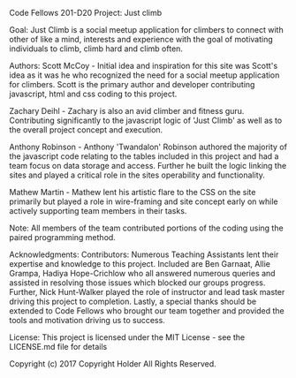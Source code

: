 
Code Fellows 201-D20
Project: Just climb

Goal:
Just Climb is a social meetup application for climbers to connect with other of like a mind, interests and experience with the goal of motivating individuals to climb, climb hard and climb often.


Authors:
Scott McCoy - Initial idea and inspiration for this site was Scott's idea as it was he who recognized the need for a social meetup application for climbers. Scott is the primary author and developer contributing javascript, html and css coding to this project.

Zachary Deihl - Zachary is also an avid climber and fitness guru. Contributing significantly to the javascript logic of 'Just Climb' as well as to the overall project concept and execution.

Anthony Robinson - Anthony 'Twandalon' Robinson authored the majority of the javascript code relating to the tables included in this project and had a team focus on data storage and access. Further he built the logic linking the sites and played a critical role in the sites operability and functionality.

Mathew Martin - Mathew lent his artistic flare to the CSS on the site primarily but played a role in wire-framing and site concept early on while actively supporting team members in their tasks.

Note: All members of the team contributed portions of the coding using the paired programming method. 

Acknowledgments:
Contributors: Numerous Teaching Assistants lent their expertise and knowledge to this project. Included are Ben Garnaat, Allie Grampa, Hadiya Hope-Crichlow who all answered numerous queries and assisted in resolving those issues which blocked our groups progress. Further, Nick Hunt-Walker played the role of instructor and lead task master driving this project to completion. Lastly, a special thanks should be extended to Code Fellows who brought our team together and provided the tools and motivation driving us to success.

License:
This project is licensed under the MIT License - see the LICENSE.md file for details

Copyright (c) 2017 Copyright Holder All Rights Reserved.
